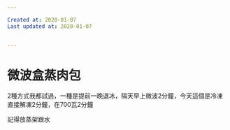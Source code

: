 ```yaml
---

Created at: 2020-01-07
Last updated at: 2020-01-07


---
```


# 微波盒蒸肉包


2種方式我都試過，一種是提前一晚退冰，隔天早上微波2分鐘，今天這個是冷凍直接解凍2分鐘，在700瓦2分鐘

記得放蒸架跟水

